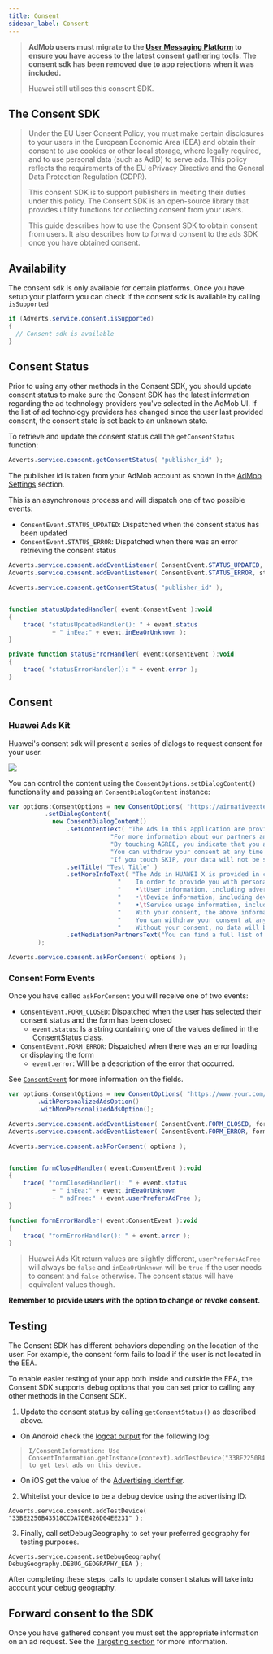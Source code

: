 ```yaml
---
title: Consent
sidebar_label: Consent
---
```


>
> **AdMob users must migrate to the [User Messaging Platform](user-messaging-platform) to ensure you have access to the latest consent gathering tools. The consent sdk has been removed due to app rejections when it was included.**
>
> Huawei still utilises this consent SDK.
>




## The Consent SDK

>
> Under the EU User Consent Policy, you must make certain disclosures to your users in the European Economic Area (EEA) and obtain their consent to use cookies or other local storage, where legally required, and to use personal data (such as AdID) to serve ads. This policy reflects the requirements of the EU ePrivacy Directive and the General Data Protection Regulation (GDPR).
>
> This consent SDK is to support publishers in meeting their duties under this policy. The Consent SDK is an open-source library that provides utility functions for collecting consent from your users.
>
> This guide describes how to use the Consent SDK to obtain consent from users. It also describes how to forward consent to the ads SDK once you have obtained consent.
>


## Availability

The consent sdk is only available for certain platforms. Once you have setup your platform you can check if the consent sdk is available by calling `isSupported`

```actionscript
if (Adverts.service.consent.isSupported)
{
  // Consent sdk is available
}
```



## Consent Status

Prior to using any other methods in the Consent SDK, you should update consent status to make sure the Consent SDK has the latest information regarding the ad technology providers you've selected in the AdMob UI. If the list of ad technology providers has changed since the user last provided consent, the consent state is set back to an unknown state.

To retrieve and update the consent status call the `getConsentStatus` function:

```actionscript
Adverts.service.consent.getConsentStatus( "publisher_id" );
```

The publisher id is taken from your AdMob account as shown in the [AdMob Settings](consent#admob-settings) section.

This is an asynchronous process and will dispatch one of two possible events:

- `ConsentEvent.STATUS_UPDATED`: Dispatched when the consent status has been updated
- `ConsentEvent.STATUS_ERROR`: Dispatched when there was an error retrieving the consent status


```actionscript
Adverts.service.consent.addEventListener( ConsentEvent.STATUS_UPDATED, statusUpdatedHandler );
Adverts.service.consent.addEventListener( ConsentEvent.STATUS_ERROR, statusErrorHandler );

Adverts.service.consent.getConsentStatus( "publisher_id" );


function statusUpdatedHandler( event:ConsentEvent ):void
{
    trace( "statusUpdatedHandler(): " + event.status
            + " inEea:" + event.inEeaOrUnknown );
}

private function statusErrorHandler( event:ConsentEvent ):void
{
    trace( "statusErrorHandler(): " + event.error );
}
```



## Consent 

### Huawei Ads Kit

Huawei's consent sdk will present a series of dialogs to request consent for your user.

![](images/android_consent_dialog_huawei.png)


You can control the content using the `ConsentOptions.setDialogContent()` functionality and passing an `ConsentDialogContent` instance:

```actionscript
var options:ConsentOptions = new ConsentOptions( "https://airnativeextensions.com/privacy" )			
          .setDialogContent(
            new ConsentDialogContent()
                .setContentText( "The Ads in this application are provided in collaboration with our advertising partners. To provide this service, we need to share certain information about you with these partners, including your location as well as your usage records for the news service.\n\n" +
                            "For more information about our partners and how your data is processed, please touch %MORE_INFO%.\n\n" +
                            "By touching AGREE, you indicate that you agree to share the above personal information with our partners so that they can provide you with personalized advertisements on behalf of their customers, based on interests and preferences identified or predicted through analysis of your personal information.\n\n" +
                            "You can withdraw your consent at any time by going to settings.\n\n" +
                            "If you touch SKIP, your data will not be shared with our partners and you will not receive personalized ads.")
                .setTitle( "Test Title" )
                .setMoreInfoText( "The Ads in HUAWEI X is provided in collaboration with our partners. You can find a full list of our partners for each country/region %MORE_INFO%.\n\n" +
                              "    In order to provide you with personalized advertisements, we need to share the following information with our partners:\n\n" +
                              "    •\tUser information, including advertising ID, city of residence, country, and language.\n\n" +
                              "    •\tDevice information, including device name and model, operating system version, screen size, and network type.\n\n" +
                              "    •\tService usage information, including news ID and records of views, clicks, dislikes, shares, and comments for news content and advertisements.\n\n" +
                              "    With your consent, the above information will be shared with our partners so that they can provide you with personalized advertisements on behalf of their customers, based on interests and preferences identified or predicted through analysis of your personal information.\n\n" +
                              "    You can withdraw your consent at any time by going to app settings.\n\n" +
                              "    Without your consent, no data will be shared with our partners and you will not receive personalized ads." )
                .setMediationPartnersText("You can find a full list of our partners for each country/region \n\n" )
        );

Adverts.service.consent.askForConsent( options );
```



### Consent Form Events

Once you have called `askForConsent` you will receive one of two events:

- `ConsentEvent.FORM_CLOSED`: Dispatched when the user has selected their consent status and the form has been closed
  - `event.status`:  Is a string containing one of the values defined in the ConsentStatus class.
- `ConsentEvent.FORM_ERROR`: Dispatched when there was an error loading or displaying the form
  - `event.error`: Will be a description of the error that occurred.

See [`ConsentEvent`](https://docs.airnativeextensions.com/asdocs/adverts/com/distriqt/extension/adverts/events/ConsentEvent.html) for more information on the fields.

```actionscript
var options:ConsentOptions = new ConsentOptions( "https://www.your.com/privacyurl" )
        .withPersonalizedAdsOption()
        .withNonPersonalizedAdsOption();

Adverts.service.consent.addEventListener( ConsentEvent.FORM_CLOSED, formClosedHandler );
Adverts.service.consent.addEventListener( ConsentEvent.FORM_ERROR, formErrorHandler );

Adverts.service.consent.askForConsent( options );


function formClosedHandler( event:ConsentEvent ):void
{
    trace( "formClosedHandler(): " + event.status
            + " inEea:" + event.inEeaOrUnknown
            + " adFree:" + event.userPrefersAdFree );
}

function formErrorHandler( event:ConsentEvent ):void
{
    trace( "formErrorHandler(): " + event.error );
}
```

>
> Huawei Ads Kit return values are slightly different, `userPrefersAdFree` will always be `false` and `inEeaOrUnknown` will be `true` if the user needs to consent and `false` otherwise. The consent status will have equivalent values though.
>  


**Remember to provide users with the option to change or revoke consent.**





## Testing

The Consent SDK has different behaviors depending on the location of the user. For example, the consent form fails to load if the user is not located in the EEA.

To enable easier testing of your app both inside and outside the EEA, the Consent SDK supports debug options that you can set prior to calling any other methods in the Consent SDK.

1. Update the consent status by calling `getConsentStatus()` as described above. 

  - On Android check the [logcat output](/docs/tutorials/device-logs) for the following log:

> ```
> I/ConsentInformation: Use ConsentInformation.getInstance(context).addTestDevice("33BE2250B43518CCDA7DE426D04EE231") to get test ads on this device.
> ```

  - On iOS get the value of the [Advertising identifier](advertising-identifier). 

2. Whitelist your device to be a debug device using the advertising ID:

```
Adverts.service.consent.addTestDevice( "33BE2250B43518CCDA7DE426D04EE231" );
```

3. Finally, call setDebugGeography to set your preferred geography for testing purposes.

```
Adverts.service.consent.setDebugGeography( DebugGeography.DEBUG_GEOGRAPHY_EEA );
```

After completing these steps, calls to update consent status will take into account your debug geography.




## Forward consent to the SDK

Once you have gathered consent you must set the appropriate information on an ad request. See the [Targeting section](targeting) for more information.

